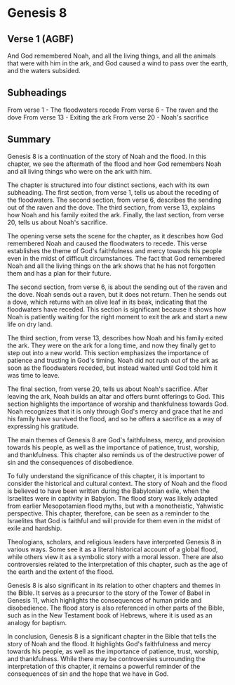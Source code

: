 # Genesis 8

## Verse 1 (AGBF)

And God remembered Noah, and all the living things, and all the animals that were with him in the ark, and God caused a wind to pass over the earth, and the waters subsided.

## Subheadings

From verse 1 - The floodwaters recede
From verse 6 - The raven and the dove
From verse 13 - Exiting the ark
From verse 20 - Noah's sacrifice

## Summary

Genesis 8 is a continuation of the story of Noah and the flood. In this chapter, we see the aftermath of the flood and how God remembers Noah and all living things who were on the ark with him.

The chapter is structured into four distinct sections, each with its own subheading. The first section, from verse 1, tells us about the receding of the floodwaters. The second section, from verse 6, describes the sending out of the raven and the dove. The third section, from verse 13, explains how Noah and his family exited the ark. Finally, the last section, from verse 20, tells us about Noah's sacrifice.

The opening verse sets the scene for the chapter, as it describes how God remembered Noah and caused the floodwaters to recede. This verse establishes the theme of God's faithfulness and mercy towards his people even in the midst of difficult circumstances. The fact that God remembered Noah and all the living things on the ark shows that he has not forgotten them and has a plan for their future.

The second section, from verse 6, is about the sending out of the raven and the dove. Noah sends out a raven, but it does not return. Then he sends out a dove, which returns with an olive leaf in its beak, indicating that the floodwaters have receded. This section is significant because it shows how Noah is patiently waiting for the right moment to exit the ark and start a new life on dry land.

The third section, from verse 13, describes how Noah and his family exited the ark. They were on the ark for a long time, and now they finally get to step out into a new world. This section emphasizes the importance of patience and trusting in God's timing. Noah did not rush out of the ark as soon as the floodwaters receded, but instead waited until God told him it was time to leave.

The final section, from verse 20, tells us about Noah's sacrifice. After leaving the ark, Noah builds an altar and offers burnt offerings to God. This section highlights the importance of worship and thankfulness towards God. Noah recognizes that it is only through God's mercy and grace that he and his family have survived the flood, and so he offers a sacrifice as a way of expressing his gratitude.

The main themes of Genesis 8 are God's faithfulness, mercy, and provision towards his people, as well as the importance of patience, trust, worship, and thankfulness. This chapter also reminds us of the destructive power of sin and the consequences of disobedience.

To fully understand the significance of this chapter, it is important to consider the historical and cultural context. The story of Noah and the flood is believed to have been written during the Babylonian exile, when the Israelites were in captivity in Babylon. The flood story was likely adapted from earlier Mesopotamian flood myths, but with a monotheistic, Yahwistic perspective. This chapter, therefore, can be seen as a reminder to the Israelites that God is faithful and will provide for them even in the midst of exile and hardship.

Theologians, scholars, and religious leaders have interpreted Genesis 8 in various ways. Some see it as a literal historical account of a global flood, while others view it as a symbolic story with a moral lesson. There are also controversies related to the interpretation of this chapter, such as the age of the earth and the extent of the flood.

Genesis 8 is also significant in its relation to other chapters and themes in the Bible. It serves as a precursor to the story of the Tower of Babel in Genesis 11, which highlights the consequences of human pride and disobedience. The flood story is also referenced in other parts of the Bible, such as in the New Testament book of Hebrews, where it is used as an analogy for baptism.

In conclusion, Genesis 8 is a significant chapter in the Bible that tells the story of Noah and the flood. It highlights God's faithfulness and mercy towards his people, as well as the importance of patience, trust, worship, and thankfulness. While there may be controversies surrounding the interpretation of this chapter, it remains a powerful reminder of the consequences of sin and the hope that we have in God.